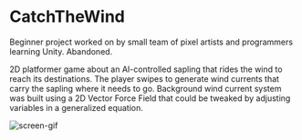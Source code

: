 # CatchTheWind
Beginner project worked on by small team of pixel artists and programmers learning Unity. Abandoned.

2D platformer game about an AI-controlled sapling that rides the wind to reach its destinations.
The player swipes to generate wind currents that carry the sapling where it needs to go.
Background wind current system was built using a 2D Vector Force Field that could be tweaked by adjusting variables
in a generalized equation.

![screen-gif](./CatchTheWindSnippet.gif)
